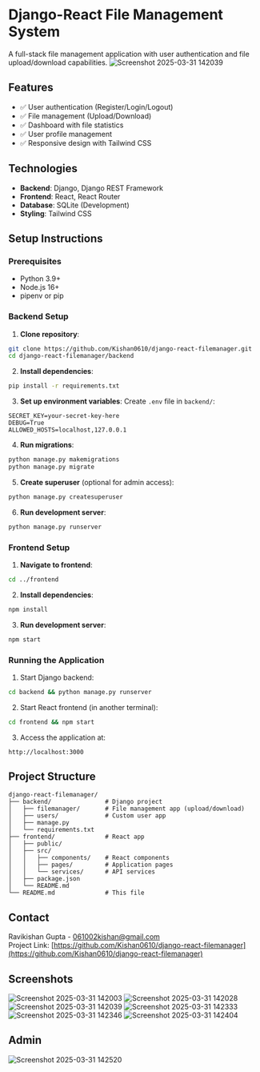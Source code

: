 # Django-React File Management System

A full-stack file management application with user authentication and file upload/download capabilities.
![Screenshot 2025-03-31 142039](https://github.com/user-attachments/assets/7aec3196-016d-4d69-8606-66153e62aaeb)


## Features

- ✅ User authentication (Register/Login/Logout)
- ✅ File management (Upload/Download)
- ✅ Dashboard with file statistics
- ✅ User profile management
- ✅ Responsive design with Tailwind CSS

## Technologies

- **Backend**: Django, Django REST Framework
- **Frontend**: React, React Router
- **Database**: SQLite (Development)
- **Styling**: Tailwind CSS

## Setup Instructions

### Prerequisites

- Python 3.9+
- Node.js 16+
- pipenv or pip

### Backend Setup

1. **Clone repository**:
```bash
git clone https://github.com/Kishan0610/django-react-filemanager.git
cd django-react-filemanager/backend
```

2. **Install dependencies**:
```bash
pip install -r requirements.txt
```

3. **Set up environment variables**:
Create `.env` file in `backend/`:
```env
SECRET_KEY=your-secret-key-here
DEBUG=True
ALLOWED_HOSTS=localhost,127.0.0.1
```

4. **Run migrations**:
```bash
python manage.py makemigrations
python manage.py migrate
```

5. **Create superuser** (optional for admin access):
```bash
python manage.py createsuperuser
```

6. **Run development server**:
```bash
python manage.py runserver
```

### Frontend Setup

1. **Navigate to frontend**:
```bash
cd ../frontend
```

2. **Install dependencies**:
```bash
npm install
```

3. **Run development server**:
```bash
npm start
```

### Running the Application

1. Start Django backend:
```bash
cd backend && python manage.py runserver
```

2. Start React frontend (in another terminal):
```bash
cd frontend && npm start
```

3. Access the application at:
```
http://localhost:3000
```

## Project Structure

```
django-react-filemanager/
├── backend/               # Django project
│   ├── filemanager/       # File management app (upload/download)
│   ├── users/             # Custom user app
│   ├── manage.py
│   └── requirements.txt
├── frontend/              # React app
│   ├── public/
│   ├── src/
│   │   ├── components/    # React components
│   │   ├── pages/         # Application pages
│   │   └── services/      # API services
│   ├── package.json
│   └── README.md
└── README.md              # This file
```

## Contact

Ravikishan Gupta - 061002kishan@gmail.com  
Project Link: [https://github.com/Kishan0610/django-react-filemanager](https://github.com/Kishan0610/django-react-filemanager)


## Screenshots

![Screenshot 2025-03-31 142003](https://github.com/user-attachments/assets/e55654bb-4fa3-46d0-843f-c3ccb79e0a2e)
![Screenshot 2025-03-31 142028](https://github.com/user-attachments/assets/b6eddb7d-0764-49e7-bc9b-860fc6ed950f)
![Screenshot 2025-03-31 142039](https://github.com/user-attachments/assets/ef4252a0-08a9-42ee-8264-034523d302f1)
![Screenshot 2025-03-31 142333](https://github.com/user-attachments/assets/1c855545-144e-4b48-ac77-76b2898b801a)
![Screenshot 2025-03-31 142346](https://github.com/user-attachments/assets/4ff78f14-88c6-42bc-a968-d19ba976aba1)
![Screenshot 2025-03-31 142404](https://github.com/user-attachments/assets/36c6661c-0407-41c9-b756-12c2dc7dd143)

## Admin
![Screenshot 2025-03-31 142520](https://github.com/user-attachments/assets/0fca0fe6-f4e0-41fc-88bd-17db084a4142)




